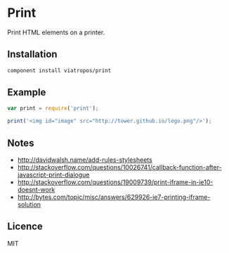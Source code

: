 # Print

Print HTML elements on a printer.

## Installation

```bash
component install viatropos/print
```

## Example

```js
var print = require('print');

print('<img id="image" src="http://tower.github.io/logo.png"/>');
```

## Notes

- http://davidwalsh.name/add-rules-stylesheets
- http://stackoverflow.com/questions/10026741/callback-function-after-javascript-print-dialogue
- http://stackoverflow.com/questions/19009739/print-iframe-in-ie10-doesnt-work
- http://bytes.com/topic/misc/answers/629926-ie7-printing-iframe-solution

## Licence

MIT